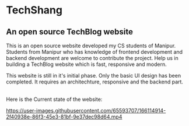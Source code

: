 <h1>TechShang</h1>
<h2>An open source TechBlog website</h2>
<p>This is an open source website developed my CS students of Manipur. Students from Manipur who has knowledge of frontend development and backend development are welcome to contribute the project. Help us in building a TechBlog website which is fast, responsive and modern.</p>

<div> 
  This website is still in it's initial phase. Only the basic UI design has been completed. It requires an architechture, responsive and the backend part.<br><br>
</div>

<div>
  <p>Here is the Current state of the website:</p>   
</div>

https://user-images.githubusercontent.com/65593707/166114914-2f40938e-86f3-45e3-81bf-9e37dec98d64.mp4

